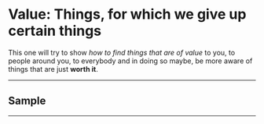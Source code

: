 <!-- Basicslly 'how to find things of value ?' -->

<!-- Wont change since it sums up what i want to do pretty nicely -->

# Value: Things, for which we give up certain things 

This one will try to show *how to find things that are of value*  to you, to people around you, to everybody and in doing so maybe, be more aware of things that are just **worth it**.

___

## Sample
___
